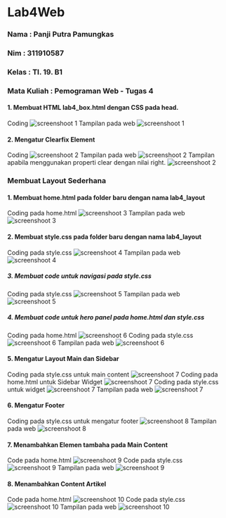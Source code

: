 # Lab4Web

### Nama        : Panji Putra Pamungkas
### Nim         : 311910587
### Kelas       : TI. 19. B1
### Mata Kuliah : Pemograman Web - Tugas 4

#### 1. Membuat HTML lab4_box.html dengan CSS pada head.
Coding
![screenshoot 1](screenshoot/1.png)
Tampilan pada web
![screenshoot 1](screenshoot/1.1.png)

#### 2. Mengatur Clearfix Element
Coding
![screenshoot 2](screenshoot/2.png)
Tampilan pada web
![screenshoot 2](screenshoot/2.1.png)
Tampilan apabila menggunakan properti clear dengan nilai right.
![screenshoot 2](screenshoot/2.2.png)

### Membuat Layout Sederhana

#### 1. Membuat home.html pada folder baru dengan nama lab4_layout

Coding pada home.html 
![screenshoot 3](screenshoot/3.png)
Tampilan pada web
![screenshoot 3](screenshoot/3.1.png)

#### 2. Membuat style.css pada folder baru dengan nama lab4_layout

Coding pada style.css
![screenshoot 4](screenshoot/4.png)
Tampilan pada web
![screenshoot 4](screenshoot/4.1.png)

##### 3. Membuat code untuk navigasi pada style.css

Coding pada style.css
![screenshoot 5](screenshoot/5.png)
Tampilan pada web
![screenshoot 5](screenshoot/5.1.png)

##### 4. Membuat code untuk hero panel pada home.html dan style.css

Coding pada home.html
![screenshoot 6](screenshoot/6.png)
Coding pada style.css
![screenshoot 6](screenshoot/6.1.png)
Tampilan pada web
![screenshoot 6](screenshoot/6.2.png)

#### 5. Mengatur Layout Main dan Sidebar

Coding pada style.css untuk main content
![screenshoot 7](screenshoot/7.png)
Coding pada home.html untuk Sidebar Widget
![screenshoot 7](screenshoot/7.1.png)
Coding pada style.css untuk widget
![screenshoot 7](screenshoot/7.2.png)
Tampilan pada web
![screenshoot 7](screenshoot/7.3.png)

#### 6. Mengatur Footer

Coding pada style.css untuk mengatur footer
![screenshoot 8](screenshoot/8.png)
Tampilan pada web
![screenshoot 8](screenshoot/8.1.png)

#### 7. Menambahkan Elemen tambaha pada Main Content

Code pada home.html
![screenshoot 9](screenshoot/9.png)
Code pada style.css
![screenshoot 9](screenshoot/9.1.png)
Tampilan pada web
![screenshoot 9](screenshoot/9.2.png)

#### 8. Menambahkan Content Artikel

Code pada home.html
![screenshoot 10](screenshoot/10.png)
Code pada style.css
![screenshoot 10](screenshoot/10.1.png)
Tampilan pada web
![screenshoot 10](screenshoot/10.2.png)